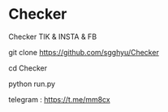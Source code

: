 # Checker
Checker TIK &amp; INSTA &amp; FB


git clone https://github.com/sgghyu/Checker

cd Checker

python run.py





telegram : https://t.me/mm8cx
